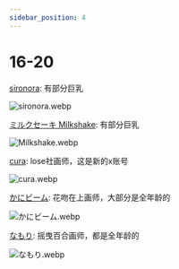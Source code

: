 ```yaml
---
sidebar_position: 4
---
```


# 16-20

[sironora](https://www.pixiv.net/users/13000627/illustrations): 有部分巨乳

![sironora.webp](https://p.inari.site/usr/1818/68a05ed96462e.webp)

[ミルクセーキ Milkshake](https://www.pixiv.net/users/569672/illustrations): 有部分巨乳

![Milkshake.webp](https://p.inari.site/usr/1818/68a06394a4e68.webp)

[cura](https://x.com/curacuracura): lose社画师，这是新的x账号

![cura.webp](https://p.inari.site/usr/1818/68a080b77a575.webp)

[かにビーム](https://www.pixiv.net/users/3439325/illustrations): 花吻在上画师，大部分是全年龄的

![かにビーム.webp](https://p.inari.site/usr/1818/68a05932e5eb4.webp)

[なもり](https://x.com/_namori_): 摇曳百合画师，都是全年龄的

![なもり.webp](https://p.inari.site/usr/1818/68a05ed8392bf.webp)